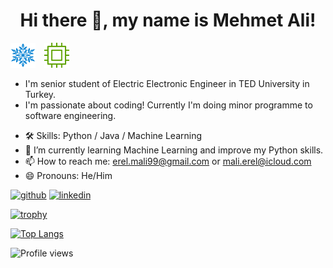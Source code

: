 <div align="center"><h1>Hi there 👋, my name is Mehmet Ali!</h1></div>

<a href='https://archiveprogram.github.com/'><img src='https://raw.githubusercontent.com/acervenky/animated-github-badges/master/assets/acbadge.gif' width='40' height='40'></a> <a href='https://docs.github.com/en/developers'><img src='https://raw.githubusercontent.com/acervenky/animated-github-badges/master/assets/devbadge.gif' width='40' height='40'></a> 

<ul>
  <li>I'm senior student of Electric Electronic Engineer in TED University in Turkey.</li>
  <li>I'm passionate about coding! Currently I'm doing minor programme to software engineering.</li>
</ul>

- 🛠 Skills: Python / Java / Machine Learning
- 🌱 I’m currently learning Machine Learning and improve my Python skills. 
- 📫 How to reach me: erel.mali99@gmail.com or mali.erel@icloud.com 
- 😄 Pronouns: He/Him 


[<img src='https://cdn.jsdelivr.net/npm/simple-icons@3.0.1/icons/github.svg' alt='github' height='40'>](https://github.com/mali-erel)  [<img src='https://cdn.jsdelivr.net/npm/simple-icons@3.0.1/icons/linkedin.svg' alt='linkedin' height='40'>](https://www.linkedin.com/in/https://www.linkedin.com/in/malierel//)  

[![trophy](https://github-profile-trophy.vercel.app/?username=mali-erel)](https://github.com/ryo-ma/github-profile-trophy)

[![Top Langs](https://github-readme-stats.vercel.app/api/top-langs/?username=mali-erel)](https://github.com/anuraghazra/github-readme-stats)

![Profile views](https://gpvc.arturio.dev/mali-erel)  
